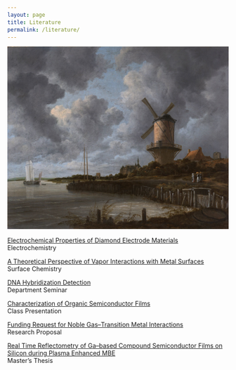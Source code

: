 ```yaml
---
layout: page
title: Literature
permalink: /literature/
---
```


<img src="/image/JacobVanRuisdael.Windmill.jpg" alt="ruisdael">

<br>

<a href="/link/electrochemical-properties-of-diamond-electrode-materials.pdf">Electrochemical Properties of Diamond Electrode Materials</a>
<br>
Electrochemistry

<a href="/link/a-theoretical-perspective-of-vapor-interactions-with-metal-surfaces.pdf">A Theoretical Perspective of Vapor Interactions with Metal Surfaces</a>
<br>
Surface Chemistry

<a href="/link/dna-hybridization-detection.pdf">DNA Hybridization Detection</a>
<br>
Department Seminar

<a href="/link/characterization-of-organic-semiconductor-films.pdf">Characterization of Organic Semiconductor Films</a>
<br>
Class Presentation

<a href="/link/funding-request-for-noble-gas-transition-metal-interactions.pdf">Funding Request for Noble Gas–Transition Metal Interactions</a>
<br>
Research Proposal

<a href="/link/real-time-reflectometry-of-ga-based-compound-semiconductor-films-on-silicon-during-plasma-enhanced-molecular-beam-epitaxy.pdf">Real Time Reflectometry of Ga–based Compound Semiconductor Films on Silicon during Plasma Enhanced MBE</a>
<br>
Master’s Thesis
